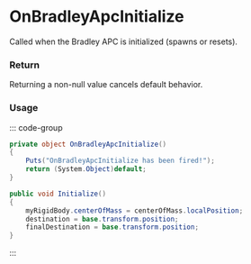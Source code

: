 # OnBradleyApcInitialize
<Badge type="info" text="Vehicle"/><Badge type="danger" text="Carbon Compatible"/><Badge type="warning" text="Oxide Compatible"/>
Called when the Bradley APC is initialized (spawns or resets).

### Return
Returning a non-null value cancels default behavior.

### Usage
::: code-group
```csharp [Example]
private object OnBradleyApcInitialize()
{
	Puts("OnBradleyApcInitialize has been fired!");
	return (System.Object)default;
}
```
```csharp [Source — Assembly-CSharp @ BradleyAPC]
public void Initialize()
{
	myRigidBody.centerOfMass = centerOfMass.localPosition;
	destination = base.transform.position;
	finalDestination = base.transform.position;
}

```
:::
